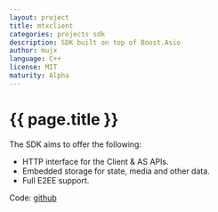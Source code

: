 ```yaml
---
layout: project
title: mtxclient
categories: projects sdk
description: SDK built on top of Boost.Asio
author: mujx
language: C++
license: MIT
maturity: Alpha
---
```


# {{ page.title }}

The SDK aims to offer the following:
* HTTP interface for the Client & AS APIs.
* Embedded storage for state, media and other data.
* Full E2EE support.

Code: [github](https://github.com/mujx/mtxclient)

